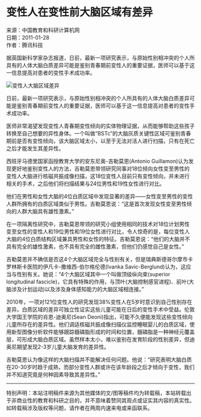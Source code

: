 # 变性人在变性前大脑区域有差异

来源：中国教育和科研计算机网  
日期：2011-01-28  
作者：腾讯科技  

据英国新科学家杂志报道，日前，最新一项研究表示，与原始性别相冲突的个人所具有的人体大脑白质差异可能是鉴别青春期前变性人的重要证据，医师可以基于这一信息提高对患者的变性手术成功率。

![变性人大脑区域差异](./W020110128664061052813.jpg)

日前，最新一项研究表示，与原始性别相冲突的个人所具有的人体大脑白质差异可能是鉴别青春期前变性人的重要证据，医师可以基于这一信息提高对患者的变性手术成功率。

医师非常渴望发现变性人青春期变性倾向的实体物理证据，从而能够帮助这些孩子转换至自己想要的异性身体。一个叫做“BSTc”的大脑灰质关键性区域可鉴别青春期前是否有变性倾向，该大脑区域太小，以至于无法对活人进行扫描，只有在死亡之后才能发生其差异性。

西班牙马德里国家函授教育大学的安东尼奥-吉勒莫恩(Antonio Guillamon)认为发现更好地鉴别变性人的方法，吉勒莫恩带领研究同事对18位倾向女性变至男性的变性人大脑进行核磁共振成像扫描，这18位变性人目前只有变性倾向，并未进行相关的手术，之后他们将扫描结果与24位男性和19性女性进行对比。

他们在男性和女性大脑的4位白质区域中发现显著的差异——女性变至男性的变性人群所拥有的白质区域类似于男性。吉勒莫恩说：“这是首次发现女性变至男性倾向的人群大脑具有雄性激素。”

在一项隔离性研究中，吉勒莫恩带领的研究小组使用相同的技术对18位计划男性变至女性的变性人和19位男性和19位女性进行对比，令人惊奇的是，每位变性人大脑的4位白质结构区域兼具男性和女性的特征。吉勒莫恩说：“他们的大脑并不具有完全的雄性激素，也不具有完全的雌性激素，但他们仍感觉自己是女性。”

吉勒莫恩并不确信是否这4个大脑区域完全与性别有关，但是瑞典斯德哥尔摩市卡罗林斯卡医院的伊凡卡-撒维西-伯尔格伦德(Ivanka Savic-Berglund)认为，这应当与性别有关。她说：“4个大脑区域其中一个叫做顶级纵向束(superior longitudinal fascicle)，它具有特殊的作用，与顶叶(大脑控制感官进程)、前叶(大脑涉及计划运动)以及涉及身体感知能力的大脑区域相连接。”

2010年，一项对121位变性人的研究发现38%变性人在5岁时意识到自己性别存在差异。白质区域的差异可独立性证实这些儿童可能在日后的变性手术中受益。伦敦大学国王学院的肖恩-迪奥尼(Sean Deoni)指出，可能不久便能发现这些变性倾向儿童所存在的差异性。他们调适核磁共振成像扫描仪监控睡眠婴儿的白质区域，使用新型图像分析软件能够跟踪髓磷脂形成的时间和位置，髓磷脂是一种神经元覆盖层，可形成大脑白质区域。虽然样本太小，难以鉴别在发育阶段的性别差异，但迪奥尼期望发现2-3岁儿童大脑发育的差异性。

吉勒莫恩认为像这样的大脑扫描并不能解决任何问题。他说：“研究表明大脑白质在20-30岁时趋于成熟，而部分变性人群或许在该年龄段之后才倾向于变性，我们并不知道究竟是何种因素导致其差异性。”

---

特别声明：本站注明稿件来源为其他媒体的文/图等稿件均为转载稿，本站转载出于非商业性的教育和科研之目的，并不意味着赞同其观点或证实其内容的真实性。如转载稿涉及版权等问题，请作者在两周内速来电或来函联系。